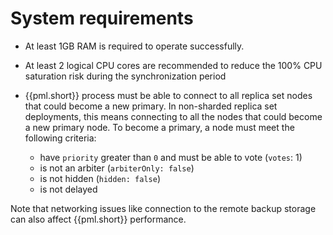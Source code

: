# System requirements

* At least 1GB RAM is required to operate successfully.
* At least 2 logical CPU cores are recommended to reduce the 100% CPU saturation risk during the synchronization period
* {{pml.short}} process must be able to connect to all replica set nodes that could become a new primary. In non-sharded replica set deployments, this means connecting to all the nodes that could become a new primary node. To become a primary, a node must meet the following criteria:

    * have `priority` greater than `0` and must be able to vote (`votes`: 1)
    * is not an arbiter (`arbiterOnly: false`)
    * is not hidden (`hidden: false`)
    * is not delayed 

Note that networking issues like connection to the remote backup storage can also affect {{pml.short}} performance. 
